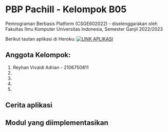 # PBP Pachill - Kelompok B05
Pemrograman Berbasis Platform (CSGE602022) - diselenggarakan oleh Fakultas Ilmu Komputer Universitas Indonesia, Semester Ganjil 2022/2023

Berikut tautan aplikasi di Heroku:
[![LINK APLIKASI](https://img.shields.io/badge/TodoList%20Heroku-298D46?style=for-the-badge&logoColor=white)](#)

## Anggota Kelompok:
1. Reyhan Vivaldi Adrian - 2106750811
2.
3.
4.
5.


## Cerita aplikasi


## Modul yang diimplementasikan

